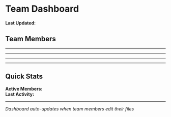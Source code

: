 # Team Dashboard
**Last Updated:** <!-- xmd:exec date '+%Y-%m-%d %H:%M:%S' -->

## Team Members

<!-- xmd:import update/backend.md -->
---
<!-- xmd:import update/frontend.md -->
---
<!-- xmd:import update/tester.md -->
---
<!-- xmd:import update/coordinator.md -->
---
<!-- xmd:import update/developer2.md -->

## Quick Stats
**Active Members:** <!-- xmd:exec ls update/*.md | wc -l | tr -d ' ' -->  
**Last Activity:** <!-- xmd:exec stat -c %y update/*.md | sort -r | head -1 | cut -d' ' -f1,2 -->

---
*Dashboard auto-updates when team members edit their files*